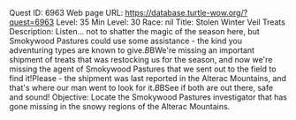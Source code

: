 Quest ID: 6963
Web page URL: https://database.turtle-wow.org/?quest=6963
Level: 35
Min Level: 30
Race: nil
Title: Stolen Winter Veil Treats
Description: Listen... not to shatter the magic of the season here, but Smokywood Pastures could use some assistance - the kind you adventuring types are known to give.$B$BWe're missing an important shipment of treats that was restocking us for the season, and now we're missing the agent of Smokywood Pastures that we sent out to the field to find it!Please - the shipment was last reported in the Alterac Mountains, and that's where our man went to look for it.$B$BSee if both are out there, safe and sound!
Objective: Locate the Smokywood Pastures investigator that has gone missing in the snowy regions of the Alterac Mountains.
